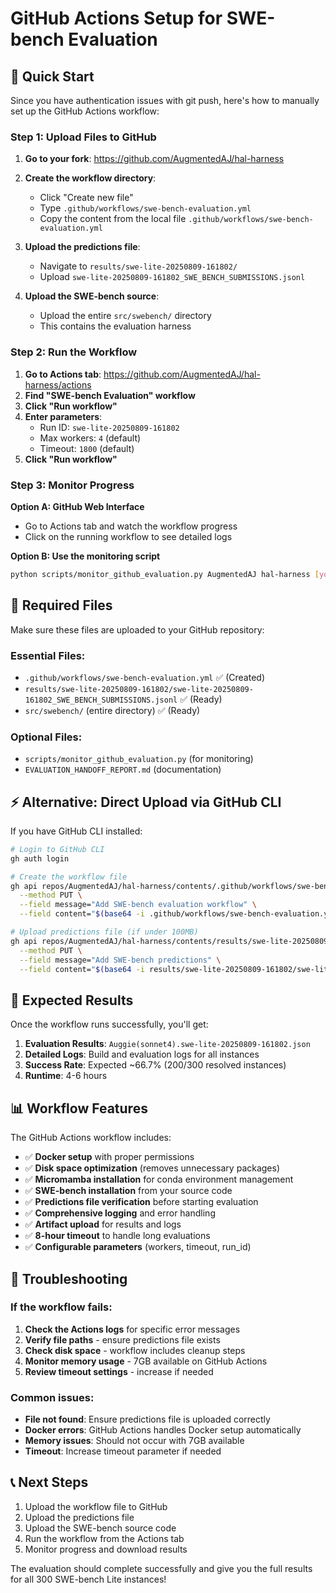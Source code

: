 # GitHub Actions Setup for SWE-bench Evaluation

## 🚀 Quick Start

Since you have authentication issues with git push, here's how to manually set up the GitHub Actions workflow:

### Step 1: Upload Files to GitHub

1. **Go to your fork**: https://github.com/AugmentedAJ/hal-harness
2. **Create the workflow directory**: 
   - Click "Create new file"
   - Type `.github/workflows/swe-bench-evaluation.yml`
   - Copy the content from the local file `.github/workflows/swe-bench-evaluation.yml`

3. **Upload the predictions file**:
   - Navigate to `results/swe-lite-20250809-161802/`
   - Upload `swe-lite-20250809-161802_SWE_BENCH_SUBMISSIONS.jsonl`

4. **Upload the SWE-bench source**:
   - Upload the entire `src/swebench/` directory
   - This contains the evaluation harness

### Step 2: Run the Workflow

1. **Go to Actions tab**: https://github.com/AugmentedAJ/hal-harness/actions
2. **Find "SWE-bench Evaluation" workflow**
3. **Click "Run workflow"**
4. **Enter parameters**:
   - Run ID: `swe-lite-20250809-161802`
   - Max workers: `4` (default)
   - Timeout: `1800` (default)
5. **Click "Run workflow"**

### Step 3: Monitor Progress

**Option A: GitHub Web Interface**
- Go to Actions tab and watch the workflow progress
- Click on the running workflow to see detailed logs

**Option B: Use the monitoring script**
```bash
python scripts/monitor_github_evaluation.py AugmentedAJ hal-harness [your_github_token]
```

## 📁 Required Files

Make sure these files are uploaded to your GitHub repository:

### Essential Files:
- `.github/workflows/swe-bench-evaluation.yml` ✅ (Created)
- `results/swe-lite-20250809-161802/swe-lite-20250809-161802_SWE_BENCH_SUBMISSIONS.jsonl` ✅ (Ready)
- `src/swebench/` (entire directory) ✅ (Ready)

### Optional Files:
- `scripts/monitor_github_evaluation.py` (for monitoring)
- `EVALUATION_HANDOFF_REPORT.md` (documentation)

## ⚡ Alternative: Direct Upload via GitHub CLI

If you have GitHub CLI installed:

```bash
# Login to GitHub CLI
gh auth login

# Create the workflow file
gh api repos/AugmentedAJ/hal-harness/contents/.github/workflows/swe-bench-evaluation.yml \
  --method PUT \
  --field message="Add SWE-bench evaluation workflow" \
  --field content="$(base64 -i .github/workflows/swe-bench-evaluation.yml)"

# Upload predictions file (if under 100MB)
gh api repos/AugmentedAJ/hal-harness/contents/results/swe-lite-20250809-161802/swe-lite-20250809-161802_SWE_BENCH_SUBMISSIONS.jsonl \
  --method PUT \
  --field message="Add SWE-bench predictions" \
  --field content="$(base64 -i results/swe-lite-20250809-161802/swe-lite-20250809-161802_SWE_BENCH_SUBMISSIONS.jsonl)"
```

## 🎯 Expected Results

Once the workflow runs successfully, you'll get:

1. **Evaluation Results**: `Auggie(sonnet4).swe-lite-20250809-161802.json`
2. **Detailed Logs**: Build and evaluation logs for all instances
3. **Success Rate**: Expected ~66.7% (200/300 resolved instances)
4. **Runtime**: 4-6 hours

## 📊 Workflow Features

The GitHub Actions workflow includes:

- ✅ **Docker setup** with proper permissions
- ✅ **Disk space optimization** (removes unnecessary packages)
- ✅ **Micromamba installation** for conda environment management
- ✅ **SWE-bench installation** from your source code
- ✅ **Predictions file verification** before starting evaluation
- ✅ **Comprehensive logging** and error handling
- ✅ **Artifact upload** for results and logs
- ✅ **8-hour timeout** to handle long evaluations
- ✅ **Configurable parameters** (workers, timeout, run_id)

## 🔧 Troubleshooting

### If the workflow fails:

1. **Check the Actions logs** for specific error messages
2. **Verify file paths** - ensure predictions file exists
3. **Check disk space** - workflow includes cleanup steps
4. **Monitor memory usage** - 7GB available on GitHub Actions
5. **Review timeout settings** - increase if needed

### Common issues:

- **File not found**: Ensure predictions file is uploaded correctly
- **Docker errors**: GitHub Actions handles Docker setup automatically
- **Memory issues**: Should not occur with 7GB available
- **Timeout**: Increase timeout parameter if needed

## 📞 Next Steps

1. Upload the workflow file to GitHub
2. Upload the predictions file
3. Upload the SWE-bench source code
4. Run the workflow from the Actions tab
5. Monitor progress and download results

The evaluation should complete successfully and give you the full results for all 300 SWE-bench Lite instances!
